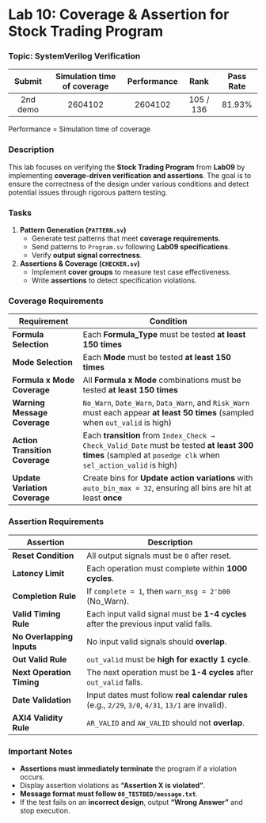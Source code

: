 # Lab 10: Coverage & Assertion for Stock Trading Program

### Topic: SystemVerilog Verification

| Submit | Simulation time of coverage | Performance | Rank | Pass Rate|
| :---: | :---: | :---: | :---: | :---: |
| 2nd demo | 2604102 | 2604102 | 105 / 136 | 81.93% |

Performance = Simulation time of coverage

### Description
This lab focuses on verifying the **Stock Trading Program** from **Lab09** by implementing **coverage-driven verification and assertions**. The goal is to ensure the correctness of the design under various conditions and detect potential issues through rigorous pattern testing.

### Tasks
1. **Pattern Generation (`PATTERN.sv`)**
    - Generate test patterns that meet **coverage requirements**.
    - Send patterns to `Program.sv` following **Lab09 specifications**.
    - Verify **output signal correctness**.
2. **Assertions & Coverage (`CHECKER.sv`)**
    - Implement **cover groups** to measure test case effectiveness.
    - Write **assertions** to detect specification violations.

### Coverage Requirements
| Requirement | Condition |
|------------|-----------|
| **Formula Selection** | Each **Formula_Type** must be tested **at least 150 times** |
| **Mode Selection** | Each **Mode** must be tested **at least 150 times** |
| **Formula x Mode Coverage** | All **Formula x Mode** combinations must be tested **at least 150 times** |
| **Warning Message Coverage** | `No_Warn`, `Date_Warn`, `Data_Warn`, and `Risk_Warn` must each appear **at least 50 times** (sampled when `out_valid` is high) |
| **Action Transition Coverage** | Each **transition** from `Index_Check → Check_Valid_Date` must be tested **at least 300 times** (sampled at `posedge clk` when `sel_action_valid` is high) |
| **Update Variation Coverage** | Create bins for **Update action variations** with `auto_bin_max = 32`, ensuring all bins are hit at least **once** |

### Assertion Requirements
| Assertion | Description |
|-----------|-------------|
| **Reset Condition** | All output signals must be `0` after reset. |
| **Latency Limit** | Each operation must complete within **1000 cycles**. |
| **Completion Rule** | If `complete = 1`, then `warn_msg = 2'b00` (No_Warn). |
| **Valid Timing Rule** | Each input valid signal must be **1-4 cycles** after the previous input valid falls. |
| **No Overlapping Inputs** | No input valid signals should **overlap**. |
| **Out Valid Rule** | `out_valid` must be **high for exactly 1 cycle**. |
| **Next Operation Timing** | The next operation must be **1-4 cycles** after `out_valid` falls. |
| **Date Validation** | Input dates must follow **real calendar rules** (e.g., `2/29`, `3/0`, `4/31`, `13/1` are invalid). |
| **AXI4 Validity Rule** | `AR_VALID` and `AW_VALID` should not **overlap**. |

### Important Notes
- **Assertions must immediately terminate** the program if a violation occurs.
- Display assertion violations as **“Assertion X is violated”**.
- **Message format must follow `00_TESTBED/message.txt`**.
- If the test fails on an **incorrect design**, output **“Wrong Answer”** and stop execution.
